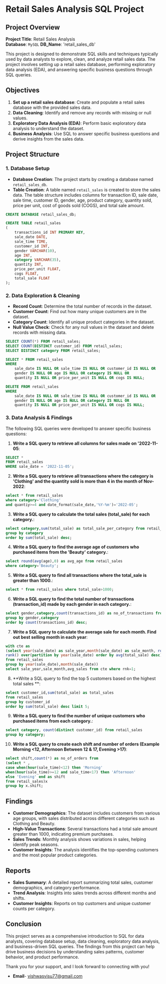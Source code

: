 # Retail Sales Analysis SQL Project

## Project Overview

**Project Title**: Retail Sales Analysis   
**Database**: `MySQL`
**DB_Name**: 'retail_sales_db'

This project is designed to demonstrate SQL skills and techniques typically used by data analysts to explore, clean, and analyze retail sales data. The project involves setting up a retail sales database, performing exploratory data analysis (EDA), and answering specific business questions through SQL queries.

## Objectives

1. **Set up a retail sales database**: Create and populate a retail sales database with the provided sales data.
2. **Data Cleaning**: Identify and remove any records with missing or null values.
3. **Exploratory Data Analysis (EDA)**: Perform basic exploratory data analysis to understand the dataset.
4. **Business Analysis**: Use SQL to answer specific business questions and derive insights from the sales data.

## Project Structure

### 1. Database Setup

- **Database Creation**: The project starts by creating a database named `retail_sales_db`.
- **Table Creation**: A table named `retail_sales` is created to store the sales data. The table structure includes columns for transaction ID, sale date, sale time, customer ID, gender, age, product category, quantity sold, price per unit, cost of goods sold (COGS), and total sale amount.

```sql
CREATE DATABASE retail_sales_db;

CREATE TABLE retail_sales
(
    transactions_id INT PRIMARY KEY,
    sale_date DATE,	
    sale_time TIME,
    customer_id INT,	
    gender VARCHAR(10),
    age INT,
    category VARCHAR(35),
    quantity INT,
    price_per_unit FLOAT,	
    cogs FLOAT,
    total_sale FLOAT
);
```

### 2. Data Exploration & Cleaning

- **Record Count**: Determine the total number of records in the dataset.
- **Customer Count**: Find out how many unique customers are in the dataset.
- **Category Count**: Identify all unique product categories in the dataset.
- **Null Value Check**: Check for any null values in the dataset and delete records with missing data.

```sql
SELECT COUNT(*) FROM retail_sales;
SELECT COUNT(DISTINCT customer_id) FROM retail_sales;
SELECT DISTINCT category FROM retail_sales;

SELECT * FROM retail_sales
WHERE 
    sale_date IS NULL OR sale_time IS NULL OR customer_id IS NULL OR 
    gender IS NULL OR age IS NULL OR category IS NULL OR 
    quantity IS NULL OR price_per_unit IS NULL OR cogs IS NULL;

DELETE FROM retail_sales
WHERE 
    sale_date IS NULL OR sale_time IS NULL OR customer_id IS NULL OR 
    gender IS NULL OR age IS NULL OR category IS NULL OR 
    quantity IS NULL OR price_per_unit IS NULL OR cogs IS NULL;
```

### 3. Data Analysis & Findings

The following SQL queries were developed to answer specific business questions:

1. **Write a SQL query to retrieve all columns for sales made on '2022-11-05**:
```sql
SELECT *
FROM retail_sales
WHERE sale_date = '2022-11-05';
```

2. **Write a SQL query to retrieve all transactions where the category is 'Clothing' and the quantity sold is more than 4 in the month of Nov-2022**:
```sql
select * from retail_sales 
where category='Clothing'
and quantiy>=4 and date_format(sale_date,'%Y-%m')='2022-05';
```

3. **Write a SQL query to calculate the total sales (total_sale) for each category.**:
```sql
select category,sum(total_sale) as total_sale_per_category from retail_sales
group by category
order by sum(total_sale) desc;
```

4. **Write a SQL query to find the average age of customers who purchased items from the 'Beauty' category.**:
```sql
select round(avg(age),0) as avg_age from retail_sales
where category='Beauty';
```

5. **Write a SQL query to find all transactions where the total_sale is greater than 1000.**:
```sql
select * from retail_sales where total_sale>1000;
```

6. **Write a SQL query to find the total number of transactions (transaction_id) made by each gender in each category.**:
```sql
select gender,category,count(transactions_id) as no_of_transactions from retail_sales
group by gender,category
order by count(transactions_id) desc;
```

7. **Write a SQL query to calculate the average sale for each month. Find out best selling month in each year**:
```sql
with cte as
(select year(sale_date) as sale_year,month(sale_date) as sale_month, round(avg(total_sale),2) as avg_sales,
rank() over(partition by year(sale_date) order by avg(total_sale) desc) as rnk
from retail_sales
group by year(sale_date),month(sale_date))
select sale_year,sale_month,avg_sales from cte where rnk=1;
```

8. **Write a SQL query to find the top 5 customers based on the highest total sales **:
```sql
select customer_id,sum(total_sale) as total_sales 
from retail_sales 
group by customer_id
order by sum(total_sale) desc limit 5;
```

9. **Write a SQL query to find the number of unique customers who purchased items from each category.**:
```sql
select category, count(distinct customer_id) from retail_sales
group by category;
```

10. **Write a SQL query to create each shift and number of orders (Example Morning <12, Afternoon Between 12 & 17, Evening >17)**:
```sql
select shift,count(*) as no_of_orders from
(select * ,
case when(hour(sale_time)<12) then 'Morning'
when(hour(sale_time)>=12 and sale_time<17) then 'Afternoon'
else 'Evening' end as shift
from retail_sales)x
group by x.shift;
```

## Findings

- **Customer Demographics**: The dataset includes customers from various age groups, with sales distributed across different categories such as Clothing and Beauty.
- **High-Value Transactions**: Several transactions had a total sale amount greater than 1000, indicating premium purchases.
- **Sales Trends**: Monthly analysis shows variations in sales, helping identify peak seasons.
- **Customer Insights**: The analysis identifies the top-spending customers and the most popular product categories.

## Reports

- **Sales Summary**: A detailed report summarizing total sales, customer demographics, and category performance.
- **Trend Analysis**: Insights into sales trends across different months and shifts.
- **Customer Insights**: Reports on top customers and unique customer counts per category.

## Conclusion

This project serves as a comprehensive introduction to SQL for data analysts, covering database setup, data cleaning, exploratory data analysis, and business-driven SQL queries. The findings from this project can help drive business decisions by understanding sales patterns, customer behavior, and product performance.

Thank you for your support, and I look forward to connecting with you!
- **Email**- vishwasvisu77@gmail.com
